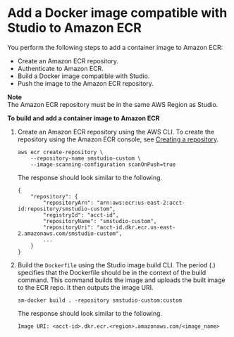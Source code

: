 # Add a Docker image compatible with Studio to Amazon ECR<a name="studio-byoi-sdk-add-container-image"></a>

You perform the following steps to add a container image to Amazon ECR:
+ Create an Amazon ECR repository\.
+ Authenticate to Amazon ECR\.
+ Build a Docker image compatible with Studio\.
+ Push the image to the Amazon ECR repository\.

**Note**  
The Amazon ECR repository must be in the same AWS Region as Studio\.

**To build and add a container image to Amazon ECR**

1. Create an Amazon ECR repository using the AWS CLI\. To create the repository using the Amazon ECR console, see [Creating a repository](https://docs.aws.amazon.com/AmazonECR/latest/userguide/repository-create.html)\.

   ```
   aws ecr create-repository \
       --repository-name smstudio-custom \
       --image-scanning-configuration scanOnPush=true
   ```

   The response should look similar to the following\.

   ```
   {
       "repository": {
           "repositoryArn": "arn:aws:ecr:us-east-2:acct-id:repository/smstudio-custom",
           "registryId": "acct-id",
           "repositoryName": "smstudio-custom",
           "repositoryUri": "acct-id.dkr.ecr.us-east-2.amazonaws.com/smstudio-custom",
           ...
       }
   }
   ```

1. Build the `Dockerfile` using the Studio image build CLI\. The period \(\.\) specifies that the Dockerfile should be in the context of the build command\. This command builds the image and uploads the built image to the ECR repo\. It then outputs the image URI\.

   ```
   sm-docker build . -repository smstudio-custom:custom
   ```

   The response should look similar to the following\.

   ```
   Image URI: <acct-id>.dkr.ecr.<region>.amazonaws.com/<image_name>
   ```